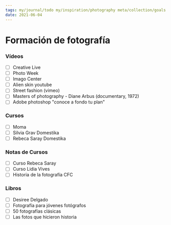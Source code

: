 ```yaml
---
tags: my/journal/todo my/inspiration/photography meta/collection/goals
date: 2021-06-04
---
```

# Formación de fotografía
### Vídeos 
- [ ] Creative Live
- [ ] Photo Week
- [ ] Imago Center
- [ ] Alien skin youtube
- [ ] Street fashion (vimeo)
- [ ] Masters of photography - Diane Arbus (documentary, 1972)
- [ ] Adobe photoshop "conoce a fondo tu plan"

### Cursos
- [ ] Moma
- [ ] Silvia Grav Domestika
- [ ] Rebeca Saray Domestika

### Notas de Cursos
- [ ] Curso Rebeca Saray
- [ ] Curso Lidia Vives
- [ ] Historia de la fotografía CFC

### Libros
- [ ] Desiree Delgado
- [ ] Fotografía para jóvenes fotógrafos
- [ ] 50 fotografías clásicas
- [ ] Las fotos que hicieron historia
